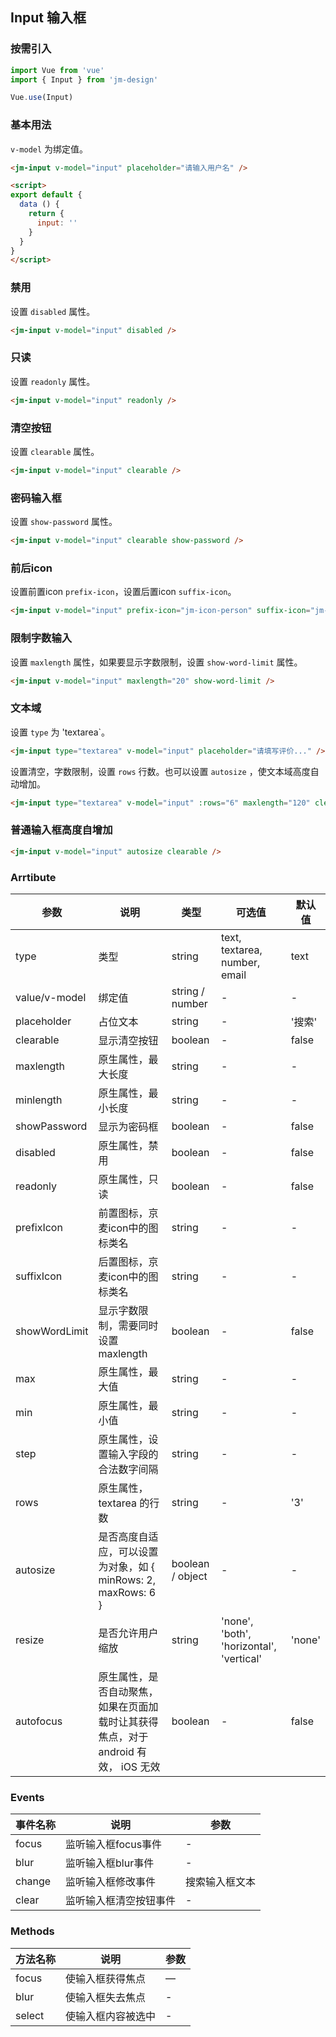 ## Input 输入框

### 按需引入

```javascript
import Vue from 'vue'
import { Input } from 'jm-design'

Vue.use(Input)
```

### 基本用法

`v-model` 为绑定值。

```html
<jm-input v-model="input" placeholder="请输入用户名" />

<script>
export default {
  data () {
    return {
      input: ''
    }
  }
}
</script>
```

### 禁用

设置 `disabled` 属性。

```html
<jm-input v-model="input" disabled />
```

### 只读

设置 `readonly` 属性。

```html
<jm-input v-model="input" readonly />
```

### 清空按钮

设置 `clearable` 属性。

```html
<jm-input v-model="input" clearable />
```

### 密码输入框

设置 `show-password` 属性。

```html
<jm-input v-model="input" clearable show-password />
```

### 前后icon

设置前置icon `prefix-icon`，设置后置icon `suffix-icon`。

```html
<jm-input v-model="input" prefix-icon="jm-icon-person" suffix-icon="jm-icon-tickets" />
```

### 限制字数输入

设置 `maxlength` 属性，如果要显示字数限制，设置 `show-word-limit` 属性。

```html
<jm-input v-model="input" maxlength="20" show-word-limit />
```

### 文本域

设置 `type` 为 'textarea`。

```html
<jm-input type="textarea" v-model="input" placeholder="请填写评价..." />
```

设置清空，字数限制，设置 `rows` 行数。也可以设置 `autosize` ，使文本域高度自动增加。

```html
<jm-input type="textarea" v-model="input" :rows="6" maxlength="120" clearable show-word-limit />
```

### 普通输入框高度自增加

```html
<jm-input v-model="input" autosize clearable />
```

### Arrtibute

| 参数      | 说明                                 | 类型      | 可选值       | 默认值   |
|---------- |------------------------------------ |---------- |------------- |-------- |
| type | 类型 | string | text, textarea, number, email | text |
| value/v-model   |	绑定值                        |	string / number     | -   |	-  |
| placeholder	    | 占位文本                  |	string    |	-         |	'搜索' |
| clearable | 显示清空按钮 | boolean | - | false |
| maxlength | 原生属性，最大长度 | string | - | - |
| minlength | 原生属性，最小长度 | string | - | - |
| showPassword | 显示为密码框 | boolean | - | false |
| disabled | 原生属性，禁用 | boolean | - | false |
| readonly | 原生属性，只读 | boolean | - | false |
| prefixIcon | 前置图标，京麦icon中的图标类名 | string | - | - |
| suffixIcon | 后置图标，京麦icon中的图标类名 | string | - | - |
| showWordLimit | 显示字数限制，需要同时设置 maxlength | boolean | - | false |
| max | 原生属性，最大值 | string | - | - |
| min | 原生属性，最小值 | string | - | - |
| step | 原生属性，设置输入字段的合法数字间隔 | string | - | - |
| rows | 原生属性，textarea 的行数 | string | - | '3' |
| autosize | 是否高度自适应，可以设置为对象，如 { minRows: 2, maxRows: 6 } | boolean / object | - | - |
| resize | 是否允许用户缩放 | string | 'none', 'both', 'horizontal', 'vertical' | 'none' |
| autofocus | 原生属性，是否自动聚焦，如果在页面加载时让其获得焦点，对于 android 有效， iOS 无效 | boolean | - | false |

### Events

| 事件名称      | 说明                                 | 参数     |
|------------- |------------------------------------ |--------- |
| focus        | 监听输入框focus事件                    | -       |
| blur         | 监听输入框blur事件                     | -       |
| change       | 监听输入框修改事件                      | 搜索输入框文本       |
| clear        | 监听输入框清空按钮事件                   | -       |

### Methods

| 方法名称      | 说明       | 参数   |
|------------- |----------- |---------  |
| focus      | 使输入框获得焦点 | —  |
| blur    | 使输入框失去焦点 | -  |
| select | 使输入框内容被选中 | - |